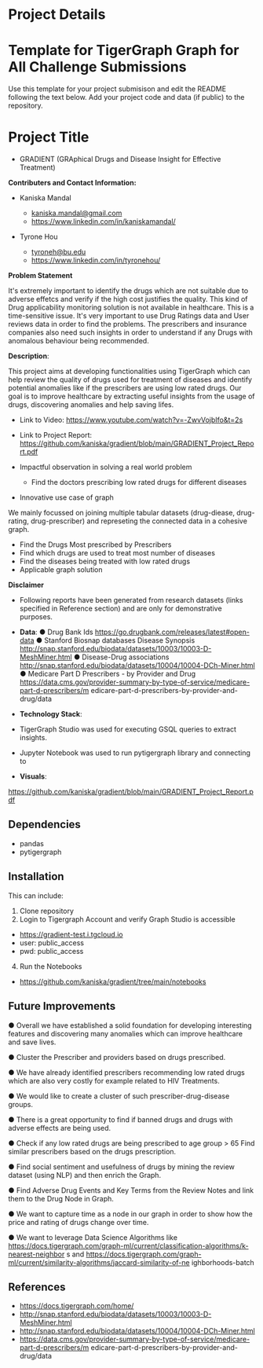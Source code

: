 

# Project Details




# Template for TigerGraph Graph for All Challenge Submissions
Use this template for your project submisison and edit the README following the text below. Add your project code and data (if public) to the repository. 

# Project Title
- GRADIENT (GRAphical Drugs and Disease Insight for Effective Treatment)

**Contributers and Contact Information:**
- Kaniska Mandal
  - kaniska.mandal@gmail.com
  - https://www.linkedin.com/in/kaniskamandal/

- Tyrone Hou
  - tyroneh@bu.edu
  - https://www.linkedin.com/in/tyronehou/

**Problem Statement**

It's extremely important to identify the drugs which are not suitable due to adverse effetcs and verify if the high cost justifies the quality.
This kind of Drug applicability monitoring solution is not available in healthcare. This is a time-sensitive issue. It's very important to use Drug Ratings data and User reviews data in order to find the problems. The prescribers and insurance companies also need such insights in order to understand if any Drugs with anomalous behaviour being recommended.


**Description**: 

This project aims at developing functionalities using TigerGraph which can help review the quality of drugs used for treatment of diseases and identify potential anomalies like if the prescribers are using low rated drugs. Our goal is to improve healthcare by extracting useful insights from the usage of drugs, discovering anomalies and help saving lifes. 

- Link to Video: https://www.youtube.com/watch?v=-ZwvVojbIfo&t=2s
- Link to Project Report: https://github.com/kaniska/gradient/blob/main/GRADIENT_Project_Report.pdf

- Impactful observation in solving a real world problem 
  - Find the doctors prescribing low rated drugs for different diseases

- Innovative use case of graph

We mainly focussed on joining multiple tabular datasets (drug-diease, drug-rating, drug-prescriber) and represeting the connected data in a cohesive graph.

  - Find the Drugs Most prescribed by Prescribers 
  - Find which drugs are used to treat most number of diseases
  - Find the diseases being treated with low rated drugs
- Applicable graph solution 

**Disclaimer**
- Following reports have been generated from research datasets (links specified in Reference
section) and are only for demonstrative purposes.

 - **Data**:
  ● Drug Bank Ids
  https://go.drugbank.com/releases/latest#open-data
  ● Stanford Biosnap databases
  Disease Synopsis
  http://snap.stanford.edu/biodata/datasets/10003/10003-D-MeshMiner.html
  ● Disease-Drug associations
  http://snap.stanford.edu/biodata/datasets/10004/10004-DCh-Miner.html
  ● Medicare Part D Prescribers - by Provider and Drug
  https://data.cms.gov/provider-summary-by-type-of-service/medicare-part-d-prescribers/m
  edicare-part-d-prescribers-by-provider-and-drug/data
 
 - **Technology Stack**:
 
  - TigerGraph Studio was used for executing GSQL queries to extract insights.
  - Jupyter Notebook was used to run pytigergraph library and connecting to 
 
 - **Visuals**:
 
 https://github.com/kaniska/gradient/blob/main/GRADIENT_Project_Report.pdf

## Dependencies

- pandas  
- pytigergraph

## Installation

This can include:
1. Clone repository
2. Login to Tigergraph Account and verify Graph Studio is accessible
  - https://gradient-test.i.tgcloud.io 
  - user: public_access 
  - pwd: public_access
4. Run the Notebooks
- https://github.com/kaniska/gradient/tree/main/notebooks


## Future Improvements

● Overall we have established a solid foundation for developing interesting features and
discovering many anomalies which can improve healthcare and save lives.

● Cluster the Prescriber and providers based on drugs prescribed.

● We have already identified prescribers recommending low rated drugs which are also
very costly for example related to HIV Treatments.

● We would like to create a cluster of such prescriber-drug-disease groups.

● There is a great opportunity to find if banned drugs and drugs with adverse effects are
being used.

● Check if any low rated drugs are being prescribed to age group > 65
Find similar prescribers based on the drugs prescription.

● Find social sentiment and usefulness of drugs by mining the review dataset (using NLP)
and then enrich the Graph.

● Find Adverse Drug Events and Key Terms from the Review Notes and link them to the
Drug Node in Graph.

● We want to capture time as a node in our graph in order to show how the price and
rating of drugs change over time.

● We want to leverage Data Science Algorithms like
https://docs.tigergraph.com/graph-ml/current/classification-algorithms/k-nearest-neighbor
s and
https://docs.tigergraph.com/graph-ml/current/similarity-algorithms/jaccard-similarity-of-ne
ighborhoods-batch


## References

- https://docs.tigergraph.com/home/
- http://snap.stanford.edu/biodata/datasets/10003/10003-D-MeshMiner.html
- http://snap.stanford.edu/biodata/datasets/10004/10004-DCh-Miner.html
- https://data.cms.gov/provider-summary-by-type-of-service/medicare-part-d-prescribers/m
edicare-part-d-prescribers-by-provider-and-drug/data
